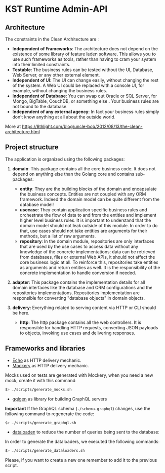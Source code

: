 # KST Runtime Admin-API

## Architecture

The constraints in the Clean Architecture are :

- **Independent of Frameworks**: The architecture does not depend on the existence of some library of feature laden
  software.
  This allows you to use such frameworks as tools, rather than having to cram your system into their limited constraints.
- **Testable**: The business rules can be tested without the UI, Database, Web Server, or any other external element.
- **Independent of UI**: The UI can change easily, without changing the rest of the system.
  A Web UI could be replaced with a console UI, for example, without changing the business rules.
- **Independent of Database**: You can swap out Oracle or SQL Server, for Mongo, BigTable, CouchDB, or something else
  . Your business rules are not bound to the database.
- **Independent of any external agency**: In fact your business rules simply don’t know anything at all about the
  outside world.

More at https://8thlight.com/blog/uncle-bob/2012/08/13/the-clean-architecture.html

## Project structure

The application is organized using the following packages:

1. **domain**: This package contains all the core business code.
   It does not depend on anything else than the Golang core and contains sub-packages:

   - **entity**: They are the building blocks of the domain and encapsulate the business concepts. Entities are not
     coupled with any ORM framework. Indeed the domain model can be quite different from the database model!
   - **usecase**: They contain application specific business rules and orchestrate the flow of data to and from the
     entities and implement higher level business rules. It is important to understand that the domain model should
     not leak outside of this module. In order to do that, use cases should not take entities are arguments for
     their methods, but a list of raw arguments.
   - **repository**: In the domain module, repositories are only interfaces that are used by the use cases to access
     data without any knowledge of the concrete implementations: data can be retrieved from databases, files or
     external Web APIs, it should not affect the core business logic at all. To reinforce this, repositories take
     entities as arguments and return entities as well. It is the responsibility of the concrete implementation to
     handle conversion if needed.

2. **adapter**: This package contains the implementation details for all domain interfaces like the database and ORM
   configurations and the repositories implementations.
   Repositories implementation are responsible for converting "database objects" in domain objects.

3. **delivery**: Everything related to serving content via HTTP or CLI should be here.
   - **http**: The http package contains all the web controllers. It is responsible for handling HTTP requests,
     converting JSON payloads to objects, invoking use cases and delivering responses.

## Frameworks and libraries

- [Echo](https://echo.labstack.com/) as HTTP delivery mechanic.
- [Mockery](https://github.com/vektra/mockery) as HTTP delivery mechanic.

Mocks used on tests are generated with Mockery, when you need a new mock, create it with this command:

```sh
$> ./scripts/generate_mocks.sh
```

- [gqlgen](https://github.com/99designs/gqlgen) as library for building GraphQL servers

**Important** If the GraphQL schema (`./schema.graphql`) changes, use the following command to regenerate
the code:

```sh
$> ./scripts/generate_graphql.sh
```

- [dataloaden](https://github.com/vektah/dataloaden) to reduce the number of queries being sent to the database:

In order to generate the dataloaders, we executed the following commands:

```sh
$> ./scripts/generate_dataloaders.sh
```

Please, if you want to create a new one remember to add it to the previous script.
